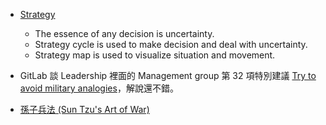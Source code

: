- [Strategy](https://docs.google.com/presentation/d/1MU-_srB0eWBUWks4vDLn5cvzPrOpcSRbXPQrN0-VrVk/edit#slide=id.g445b95b491_0_692)
  - The essence of any decision is uncertainty.
  - Strategy cycle is used to make decision and deal with uncertainty.
  - Strategy map is used to visualize situation and movement.
  
- GitLab 談 Leadership 裡面的 Management group 第 32 項特別建議 [Try to avoid military analogies](https://about.gitlab.com/handbook/leadership/#management-group)，解說還不錯。

- [孫子兵法 (Sun Tzu's Art of War)](https://www.evernote.com/shard/s673/sh/1ce95985-cdfa-4a3c-a80c-22ccce412110/3c553793b07dde96200fba542a5284a3)
